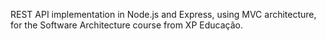 REST API implementation in Node.js and Express, using MVC architecture, for the Software Architecture course from XP Educação.
